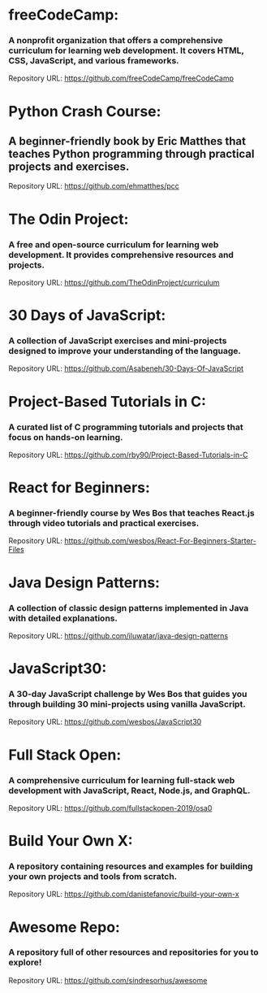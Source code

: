 # freeCodeCamp: 
### A nonprofit organization that offers a comprehensive curriculum for learning web development. It covers HTML, CSS, JavaScript, and various frameworks.

Repository URL: https://github.com/freeCodeCamp/freeCodeCamp


# Python Crash Course: 
## A beginner-friendly book by Eric Matthes that teaches Python programming through practical projects and exercises.

Repository URL: https://github.com/ehmatthes/pcc

# The Odin Project: 
### A free and open-source curriculum for learning web development. It provides comprehensive resources and projects.

Repository URL: https://github.com/TheOdinProject/curriculum

# 30 Days of JavaScript: 
### A collection of JavaScript exercises and mini-projects designed to improve your understanding of the language.

Repository URL: https://github.com/Asabeneh/30-Days-Of-JavaScript

# Project-Based Tutorials in C: 
### A curated list of C programming tutorials and projects that focus on hands-on learning.

Repository URL: https://github.com/rby90/Project-Based-Tutorials-in-C

# React for Beginners: 
### A beginner-friendly course by Wes Bos that teaches React.js through video tutorials and practical exercises.

Repository URL: https://github.com/wesbos/React-For-Beginners-Starter-Files

# Java Design Patterns: 
### A collection of classic design patterns implemented in Java with detailed explanations.

Repository URL: https://github.com/iluwatar/java-design-patterns

# JavaScript30: 
### A 30-day JavaScript challenge by Wes Bos that guides you through building 30 mini-projects using vanilla JavaScript.

Repository URL: https://github.com/wesbos/JavaScript30
# Full Stack Open:
### A comprehensive curriculum for learning full-stack web development with JavaScript, React, Node.js, and GraphQL.

Repository URL: https://github.com/fullstackopen-2019/osa0
# Build Your Own X: 
### A repository containing resources and examples for building your own projects and tools from scratch.

Repository URL: https://github.com/danistefanovic/build-your-own-x

# Awesome Repo: 
### A repository full of other resources and repositories for you to explore!
Repository URL: https://github.com/sindresorhus/awesome
